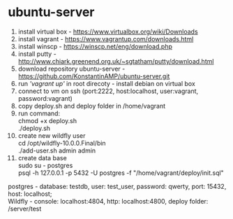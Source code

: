 # ubuntu-server

1. install virtual box - https://www.virtualbox.org/wiki/Downloads 
2. install vagrant - https://www.vagrantup.com/downloads.html
3. install winscp - https://winscp.net/eng/download.php
4. install putty - http://www.chiark.greenend.org.uk/~sgtatham/putty/download.html
5. download repository ubuntu-server - https://github.com/KonstantinAMP/ubuntu-server.git
6. run <i>'vagrant up'</i> in root direcoty - install debian on virtual box
7. connect to vm on ssh (port:2222, host:localhost, user:vagrant, password:vagrant)
8. copy deploy.sh and deploy folder in /home/vagrant
9. run command:<br>
  chmod +x deploy.sh<br>
  ./deploy.sh
10. create new wildfly user<br>
  cd /opt/wildfly-10.0.0.Final/bin<br>
  ./add-user.sh admin admin
11. create data base<br>
  sudo su - postgres<br>
  psql -h 127.0.0.1 -p 5432 -U postgres -f "/home/vagrant/deploy/init.sql"

postgres - database: testdb, user: test_user, password: qwerty, port: 15432, host: localhost;<br>
Wildfly - console: localhost:4804, http: localhost:4800, deploy folder: /server/test
